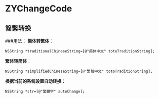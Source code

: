 # ZYChangeCode
## 简繁转换
###用法：
**简体转繁体**：</br>

```
NSString *traditionalChineseString=[@"简体中文" totoTraditionString];
```

**繁体转简体**：

```
NSString *simplifiedChineseString=[@"繁體中文" totoTraditionString];
```

**根据当前的系统设置自动转换：**

```
NSString *str=[@"繁體字" autoChange];
```
